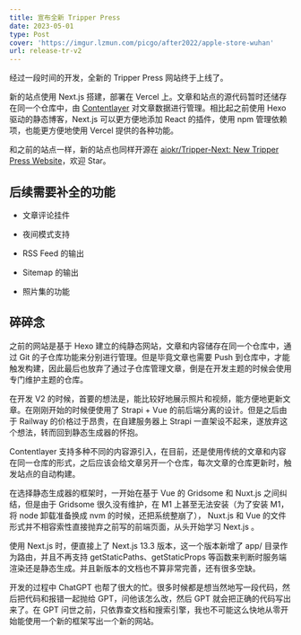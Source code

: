 ```yaml
---
title: 宣布全新 Tripper Press
date: 2023-05-01
type: Post
cover: 'https://imgur.lzmun.com/picgo/after2022/apple-store-wuhan'
url: release-tr-v2
---
```


经过一段时间的开发，全新的 Tripper Press 网站终于上线了。

新的站点使用 Next.js 搭建，部署在 Vercel 上。文章和站点的源代码暂时还储存在同一个仓库中，由 [Contentlayer](https://www.contentlayer.dev/) 对文章数据进行管理。相比起之前使用 Hexo 驱动的静态博客，Next.js 可以更方便地添加 React 的插件，使用 npm 管理依赖项，也能更方便地使用 Vercel 提供的各种功能。

和之前的站点一样，新的站点也同样开源在 [aiokr/Tripper-Next: New Tripper Press Website](https://github.com/aiokr/Tripper-Next)，欢迎 Star。

## 后续需要补全的功能

- 文章评论挂件
- 夜间模式支持

- RSS Feed 的输出
- Sitemap 的输出
- 照片集的功能


## 碎碎念

之前的网站是基于 Hexo 建立的纯静态网站，文章和内容储存在同一个仓库中，通过 Git 的子仓库功能来分别进行管理。但是毕竟文章也需要 Push 到仓库中，才能触发构建，因此最后也放弃了通过子仓库管理文章，倒是在开发主题的时候会使用专门维护主题的仓库。

在开发 V2 的时候，首要的想法是，能比较好地展示照片和视频，能方便地更新文章。在刚刚开始的时候便使用了 Strapi + Vue 的前后端分离的设计。但是之后由于 Railway 的价格过于昂贵，在自建服务器上 Strapi 一直架设不起来，遂放弃这个想法，转而回到静态生成器的怀抱。

Contentlayer 支持多种不同的内容源引入，在目前，还是使用传统的文章和内容在同一仓库的形式，之后应该会给文章另开一个仓库，每次文章的仓库更新时，触发站点的自动构建。

在选择静态生成器的框架时，一开始在基于 Vue 的 Gridsome 和 Nuxt.js 之间纠结，但是由于 Gridsome 很久没有维护，在 M1 上甚至无法安装（为了安装 M1，将 node 卸载准备换成 nvm 的时候，还把系统整崩了）， Nuxt.js 和 Vue 的文件形式并不相容索性直接抛弃之前写的前端页面，从头开始学习 Next.js 。

使用 Next.js 时，便直接上了 Next.js 13.3 版本，这一个版本新增了 app/ 目录作为路由，并且不再支持 getStaticPaths、getStaticProps 等函数来判断时服务端渲染还是静态生成。并且新版本的文档也不算非常完善，还有很多空缺。

开发的过程中 ChatGPT 也帮了很大的忙。很多时候都是想当然地写一段代码，然后把代码和报错一起抛给 GPT，问他该怎么改，然后 GPT 就会把正确的代码写出来了。在 GPT 问世之前，只依靠查文档和搜索引擎，我也不可能这么快地从零开始能使用一个新的框架写出一个新的网站。
